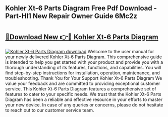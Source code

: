 ## Kohler Xt-6 Parts Diagram Free Pdf Download - Part-Hl1 New Repair Owner Guide 6Mc2z

# <h2><a href="http://dfro51m.blite.top/?on=Kohler+Xt-6+Parts+Diagram">🔗Download New 👉🔴 Kohler Xt-6 Parts Diagram</a></h2>

[![Kohler Xt-6 Parts Diagram download](https://i.imgur.com/lujVjoI.png)](http://dfro51m.blite.top/?on=Kohler+Xt-6+Parts+Diagram)
Welcome to the user manual for your newly delivered Kohler Xt-6 Parts Diagram. This comprehensive guide is intended to help you get started with your product and provide you with a thorough understanding of its features, functions, and capabilities. You will find step-by-step instructions for installation, operation, maintenance, and troubleshooting. Thank You for Your Support Kohler Xt-6 Parts Diagram We value your feedback and are committed to providing exceptional customer service. This Kohler Xt-6 Parts Diagram features a comprehensive set of features to cater to your specific needs. We trust that the Kohler Xt-6 Parts Diagram has been a reliable and effective resource in your efforts to master your new device. In case of any queries or concerns, please do not hesitate to reach out to our customer service team.
